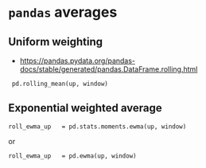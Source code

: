 # `pandas` averages


## Uniform weighting

- https://pandas.pydata.org/pandas-docs/stable/generated/pandas.DataFrame.rolling.html

~~~~
 pd.rolling_mean(up, window)
~~~~


## Exponential weighted average

~~~~
roll_ewma_up   = pd.stats.moments.ewma(up, window)
~~~~

or 

~~~~
roll_ewma_up   = pd.ewma(up, window)
~~~~
